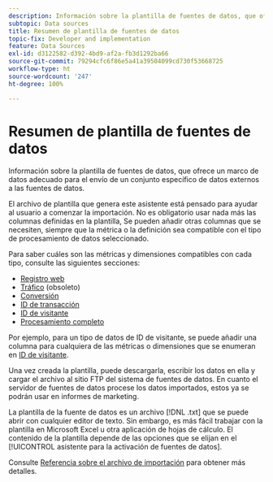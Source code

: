 ```yaml
---
description: Información sobre la plantilla de fuentes de datos, que ofrece un marco de datos adecuado para el envío de un conjunto específico de datos externos a las fuentes de datos.
subtopic: Data sources
title: Resumen de plantilla de fuentes de datos
topic-fix: Developer and implementation
feature: Data Sources
exl-id: d3122582-d392-4bd9-af2a-fb3d1292ba66
source-git-commit: 79294cfc6f86e5a41a39504099cd730f53668725
workflow-type: ht
source-wordcount: '247'
ht-degree: 100%

---
```


# Resumen de plantilla de fuentes de datos

Información sobre la plantilla de fuentes de datos, que ofrece un marco de datos adecuado para el envío de un conjunto específico de datos externos a las fuentes de datos.

El archivo de plantilla que genera este asistente está pensado para ayudar al usuario a comenzar la importación. No es obligatorio usar nada más las columnas definidas en la plantilla, Se pueden añadir otras columnas que se necesiten, siempre que la métrica o la definición sea compatible con el tipo de procesamiento de datos seleccionado.

Para saber cuáles son las métricas y dimensiones compatibles con cada tipo, consulte las siguientes secciones:

* [Registro web](/help/import/c-data-sources/c-datasrc-types/datasrc-web-log.md)
* [Tráfico](/help/import/c-data-sources/c-datasrc-types/datasrc-traffic.md) (obsoleto)
* [Conversión](/help/import/c-data-sources/c-datasrc-types/datasrc-conversion.md)
* [ID de transacción](/help/import/c-data-sources/c-datasrc-types/datasrc-transactionid.md)
* [ID de visitante](/help/import/c-data-sources/c-datasrc-types/datasrc-visitorid.md)
* [Procesamiento completo](/help/import/c-data-sources/c-datasrc-types/datasrc-full-processing.md)

Por ejemplo, para un tipo de datos de ID de visitante, se puede añadir una columna para cualquiera de las métricas o dimensiones que se enumeran en [ID de visitante](/help/import/c-data-sources/c-datasrc-types/datasrc-visitorid.md).

Una vez creada la plantilla, puede descargarla, escribir los datos en ella y cargar el archivo al sitio FTP del sistema de fuentes de datos. En cuanto el servidor de fuentes de datos procese los datos importados, estos ya se podrán usar en informes de marketing.

La plantilla de la fuente de datos es un archivo [!DNL .txt] que se puede abrir con cualquier editor de texto. Sin embargo, es más fácil trabajar con la plantilla en Microsoft Excel u otra aplicación de hojas de cálculo. El contenido de la plantilla depende de las opciones que se elijan en el [!UICONTROL asistente para la activación de fuentes de datos].

Consulte [Referencia sobre el archivo de importación](/help/import/c-data-sources/datasrc-template/datasrc-import-file-reference.md) para obtener más detalles.

